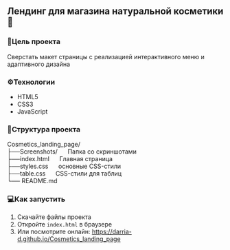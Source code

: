 ## Лендинг для магазина натуральной косметики🌿

### 🎯Цель проекта
Сверстать макет страницы с реализацией интерактивного меню и адаптивного дизайна

### ⚙️Технологии
- HTML5
- CSS3
- JavaScript

### 📂Структура проекта
Cosmetics_landing_page/\
├──Screenshots/ &nbsp;&nbsp;&nbsp;&nbsp; Папка со скриншотами\
├──index.html &nbsp;&nbsp;&nbsp;&nbsp; Главная страница\
├──styles.css &nbsp;&nbsp;&nbsp;&nbsp; основные CSS-стили\
├──table.css &nbsp;&nbsp;&nbsp;&nbsp; CSS-стили для таблиц\
└── README.md

### 💻Как запустить
1. Скачайте файлы проекта
2. Откройте `index.html` в браузере
3. Или посмотрите онлайн: https://darria-d.github.io/Cosmetics_landing_page

